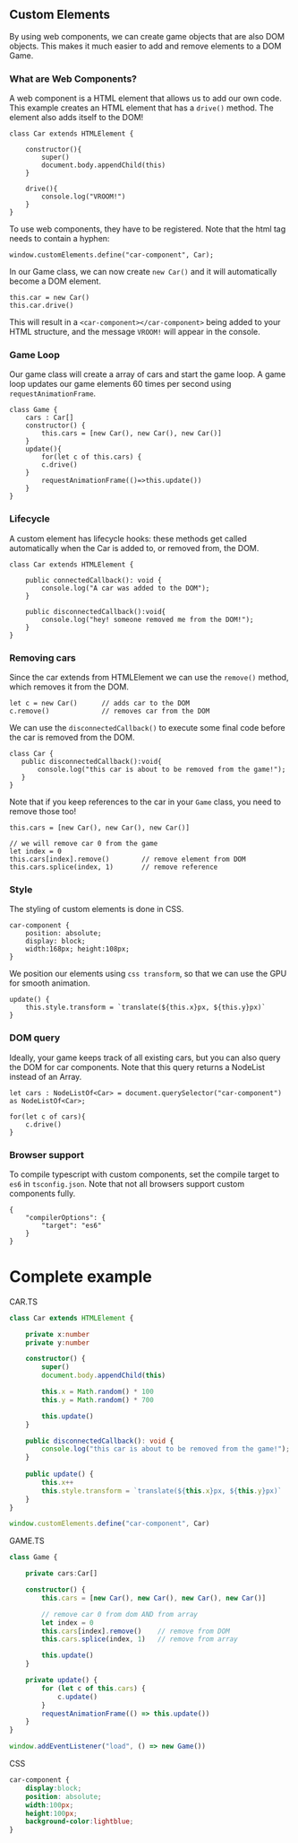 ## Custom Elements

By using web components, we can create game objects that are also DOM objects. This makes it much easier to add and remove elements to a DOM Game. 

### What are Web Components?

A web component is a HTML element that allows us to add our own code. This example creates an HTML element that has a `drive()` method. The element also adds itself to the DOM!

```
class Car extends HTMLElement {

    constructor(){
        super()
        document.body.appendChild(this)
    }
    
    drive(){
        console.log("VROOM!")
    }
}
```
To use web components, they have to be registered. Note that the html tag needs to contain a hyphen:
```
window.customElements.define("car-component", Car);
```

In our Game class, we can now create `new Car()` and it will automatically become a DOM element.
```
this.car = new Car()
this.car.drive()
```

This will result in a `<car-component></car-component>` being added to your HTML structure, and the message `VROOM!` will appear in the console. 

### Game Loop

Our game class will create a array of cars and start the game loop. A game loop updates our game elements 60 times per second using `requestAnimationFrame`. 

```
class Game {
    cars : Car[]
    constructor() {
        this.cars = [new Car(), new Car(), new Car()]
    }
    update(){
        for(let c of this.cars) {
	    c.drive()
	}
        requestAnimationFrame(()=>this.update())
    }
}
```

### Lifecycle

A custom element has lifecycle hooks: these methods get called automatically when the Car is added to, or removed from, the DOM.
```
class Car extends HTMLElement {

    public connectedCallback(): void {
        console.log("A car was added to the DOM");
    }

    public disconnectedCallback():void{
        console.log("hey! someone removed me from the DOM!");
    }
}
```

### Removing cars

Since the car extends from HTMLElement we can use the `remove()` method, which removes it from the DOM. 

```
let c = new Car()      // adds car to the DOM
c.remove()             // removes car from the DOM
```

We can use the `disconnectedCallback()` to execute some final code before the car is removed from the DOM.

```
class Car {
   public disconnectedCallback():void{
       console.log("this car is about to be removed from the game!");
   }
}
```
Note that if you keep references to the car in your `Game` class, you need to remove those too!
```
this.cars = [new Car(), new Car(), new Car()]

// we will remove car 0 from the game
let index = 0
this.cars[index].remove()        // remove element from DOM
this.cars.splice(index, 1)       // remove reference
```

### Style

The styling of custom elements is done in CSS.

```
car-component {
    position: absolute;
    display: block;
    width:168px; height:108px;
}
```
We position our elements using `css transform`, so that we can use the GPU for smooth animation.

```
update() {
    this.style.transform = `translate(${this.x}px, ${this.y}px)`
}
```

### DOM query

Ideally, your game keeps track of all existing cars, but you can also query the DOM for car components. Note that this query returns a NodeList instead of an Array.
```
let cars : NodeListOf<Car> = document.querySelector("car-component") as NodeListOf<Car>;

for(let c of cars){
    c.drive()
} 
```

### Browser support

To compile typescript with custom components, set the compile target to `es6` in `tsconfig.json`. Note that not all browsers support custom components fully. 

```
{
    "compilerOptions": {
        "target": "es6"
    }
}
```

# Complete example

CAR.TS
```typescript
class Car extends HTMLElement {

    private x:number
    private y:number

    constructor() {
        super()
        document.body.appendChild(this)

        this.x = Math.random() * 100
        this.y = Math.random() * 700

        this.update()
    }

    public disconnectedCallback(): void {
        console.log("this car is about to be removed from the game!");
    }
    
    public update() {
        this.x++
        this.style.transform = `translate(${this.x}px, ${this.y}px)`
    }
}

window.customElements.define("car-component", Car)
```
GAME.TS
```typescript
class Game {

    private cars:Car[]

    constructor() {
        this.cars = [new Car(), new Car(), new Car(), new Car()]

        // remove car 0 from dom AND from array
        let index = 0
        this.cars[index].remove()    // remove from DOM
        this.cars.splice(index, 1)   // remove from array

        this.update()
    }

    private update() {
        for (let c of this.cars) {
            c.update()
        }
        requestAnimationFrame(() => this.update())
    }
}

window.addEventListener("load", () => new Game())
```
CSS
```css
car-component {
    display:block;
    position: absolute;
    width:100px;
    height:100px;
    background-color:lightblue;
}
```

